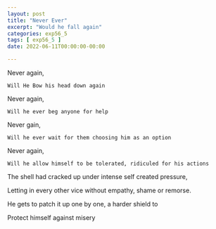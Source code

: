 ```yaml
---
layout: post
title: "Never Ever"
excerpt: "Would he fall again"
categories: exp56_5
tags: [ exp56_5 ]
date: 2022-06-11T00:00:00-00:00

---
```


Never again,

    Will He Bow his head down again
  
Never again,
  
    Will he ever beg anyone for help

Never gain,
  
    Will he ever wait for them choosing him as an option

Never again,

    Will he allow himself to be tolerated, ridiculed for his actions

The shell had cracked up under intense self created pressure,

Letting in every other vice without empathy, shame or remorse.

He gets to patch it up one by one, a harder shield to 

Protect himself against misery
